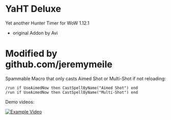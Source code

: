 # YaHT Deluxe
Yet another Hunter Timer for WoW 1.12.1
- original Addon by Avi

# Modified by github.com/jeremymeile

Spammable Macro that only casts Aimed Shot or Multi-Shot if not reloading:

	/run if UseAimedNow then CastSpellByName("Aimed Shot") end
	/run if UseAimedNow then CastSpellByName("Multi-Shot") end

Demo videos:

[![Example Video](https://drive.google.com/file/d/11N_tYFM2Zv0QxTkhfF8KeaCmxLBazNme/view?usp=sharing)](https://youtu.be/xgw5TDDWmTI)
